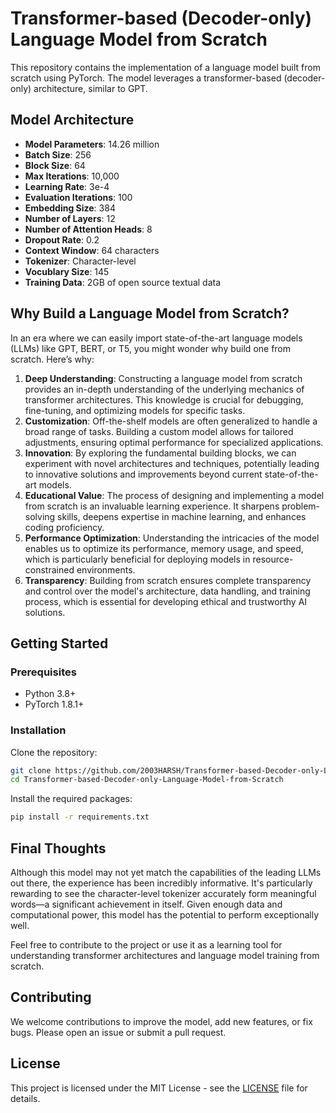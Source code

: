 # Transformer-based (Decoder-only) Language Model from Scratch

This repository contains the implementation of a language model built from scratch using PyTorch. The model leverages a transformer-based (decoder-only) architecture, similar to GPT.

## Model Architecture

- **Model Parameters**: 14.26 million
- **Batch Size**: 256
- **Block Size**: 64
- **Max Iterations**: 10,000
- **Learning Rate**: 3e-4
- **Evaluation Iterations**: 100
- **Embedding Size**: 384
- **Number of Layers**: 12
- **Number of Attention Heads**: 8
- **Dropout Rate**: 0.2
- **Context Window**: 64 characters
- **Tokenizer**: Character-level
- **Vocublary Size**: 145
- **Training Data**: 2GB of open source textual data 

## Why Build a Language Model from Scratch?

In an era where we can easily import state-of-the-art language models (LLMs) like GPT, BERT, or T5, you might wonder why build one from scratch. Here’s why:

1. **Deep Understanding**: Constructing a language model from scratch provides an in-depth understanding of the underlying mechanics of transformer architectures. This knowledge is crucial for debugging, fine-tuning, and optimizing models for specific tasks.
2. **Customization**: Off-the-shelf models are often generalized to handle a broad range of tasks. Building a custom model allows for tailored adjustments, ensuring optimal performance for specialized applications.
3. **Innovation**: By exploring the fundamental building blocks, we can experiment with novel architectures and techniques, potentially leading to innovative solutions and improvements beyond current state-of-the-art models.
4. **Educational Value**: The process of designing and implementing a model from scratch is an invaluable learning experience. It sharpens problem-solving skills, deepens expertise in machine learning, and enhances coding proficiency.
5. **Performance Optimization**: Understanding the intricacies of the model enables us to optimize its performance, memory usage, and speed, which is particularly beneficial for deploying models in resource-constrained environments.
6. **Transparency**: Building from scratch ensures complete transparency and control over the model's architecture, data handling, and training process, which is essential for developing ethical and trustworthy AI solutions.

## Getting Started

### Prerequisites

- Python 3.8+
- PyTorch 1.8.1+

### Installation

Clone the repository:

```bash
git clone https://github.com/2003HARSH/Transformer-based-Decoder-only-Language-Model-from-Scratch.git
cd Transformer-based-Decoder-only-Language-Model-from-Scratch
```

Install the required packages:

```bash
pip install -r requirements.txt
```

## Final Thoughts

Although this model may not yet match the capabilities of the leading LLMs out there, the experience has been incredibly informative. It's particularly rewarding to see the character-level tokenizer accurately form meaningful words—a significant achievement in itself. Given enough data and computational power, this model has the potential to perform exceptionally well.

Feel free to contribute to the project or use it as a learning tool for understanding transformer architectures and language model training from scratch.

## Contributing

We welcome contributions to improve the model, add new features, or fix bugs. Please open an issue or submit a pull request.

## License

This project is licensed under the MIT License - see the [LICENSE](LICENSE) file for details.

